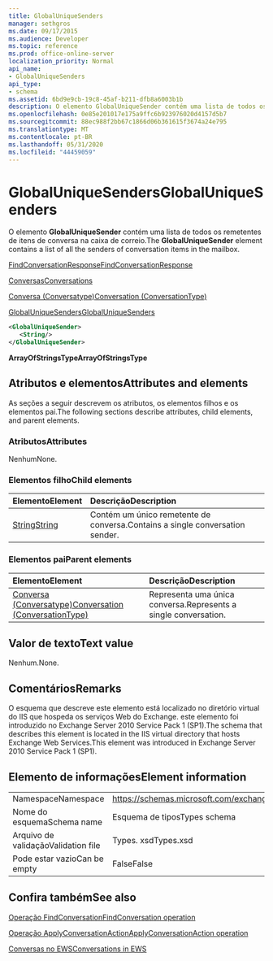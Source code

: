 ```yaml
---
title: GlobalUniqueSenders
manager: sethgros
ms.date: 09/17/2015
ms.audience: Developer
ms.topic: reference
ms.prod: office-online-server
localization_priority: Normal
api_name:
- GlobalUniqueSenders
api_type:
- schema
ms.assetid: 6bd9e9cb-19c8-45af-b211-dfb8a6003b1b
description: O elemento GlobalUniqueSender contém uma lista de todos os remetentes de itens de conversa na caixa de correio.
ms.openlocfilehash: 0e85e201017e175a9ffc6b923976020d4157d5b7
ms.sourcegitcommit: 88ec988f2bb67c1866d06b361615f3674a24e795
ms.translationtype: MT
ms.contentlocale: pt-BR
ms.lasthandoff: 05/31/2020
ms.locfileid: "44459059"
---
```

# <a name="globaluniquesenders"></a><span data-ttu-id="87a6a-103">GlobalUniqueSenders</span><span class="sxs-lookup"><span data-stu-id="87a6a-103">GlobalUniqueSenders</span></span>

<span data-ttu-id="87a6a-104">O elemento **GlobalUniqueSender** contém uma lista de todos os remetentes de itens de conversa na caixa de correio.</span><span class="sxs-lookup"><span data-stu-id="87a6a-104">The **GlobalUniqueSender** element contains a list of all the senders of conversation items in the mailbox.</span></span> 
  
[<span data-ttu-id="87a6a-105">FindConversationResponse</span><span class="sxs-lookup"><span data-stu-id="87a6a-105">FindConversationResponse</span></span>](findconversationresponse.md)
  
[<span data-ttu-id="87a6a-106">Conversas</span><span class="sxs-lookup"><span data-stu-id="87a6a-106">Conversations</span></span>](conversations-ex15websvcsotherref.md)
  
[<span data-ttu-id="87a6a-107">Conversa (Conversatype)</span><span class="sxs-lookup"><span data-stu-id="87a6a-107">Conversation (ConversationType)</span></span>](conversation-conversationtype.md)
  
[<span data-ttu-id="87a6a-108">GlobalUniqueSenders</span><span class="sxs-lookup"><span data-stu-id="87a6a-108">GlobalUniqueSenders</span></span>](globaluniquesenders.md)
  
```XML
<GlobalUniqueSender>
   <String/>
</GlobalUniqueSender>
```

 <span data-ttu-id="87a6a-109">**ArrayOfStringsType**</span><span class="sxs-lookup"><span data-stu-id="87a6a-109">**ArrayOfStringsType**</span></span>
## <a name="attributes-and-elements"></a><span data-ttu-id="87a6a-110">Atributos e elementos</span><span class="sxs-lookup"><span data-stu-id="87a6a-110">Attributes and elements</span></span>

<span data-ttu-id="87a6a-111">As seções a seguir descrevem os atributos, os elementos filhos e os elementos pai.</span><span class="sxs-lookup"><span data-stu-id="87a6a-111">The following sections describe attributes, child elements, and parent elements.</span></span>
  
### <a name="attributes"></a><span data-ttu-id="87a6a-112">Atributos</span><span class="sxs-lookup"><span data-stu-id="87a6a-112">Attributes</span></span>

<span data-ttu-id="87a6a-113">Nenhum</span><span class="sxs-lookup"><span data-stu-id="87a6a-113">None.</span></span>
  
### <a name="child-elements"></a><span data-ttu-id="87a6a-114">Elementos filho</span><span class="sxs-lookup"><span data-stu-id="87a6a-114">Child elements</span></span>

|<span data-ttu-id="87a6a-115">**Elemento**</span><span class="sxs-lookup"><span data-stu-id="87a6a-115">**Element**</span></span>|<span data-ttu-id="87a6a-116">**Descrição**</span><span class="sxs-lookup"><span data-stu-id="87a6a-116">**Description**</span></span>|
|:-----|:-----|
|[<span data-ttu-id="87a6a-117">String</span><span class="sxs-lookup"><span data-stu-id="87a6a-117">String</span></span>](string.md) <br/> |<span data-ttu-id="87a6a-118">Contém um único remetente de conversa.</span><span class="sxs-lookup"><span data-stu-id="87a6a-118">Contains a single conversation sender.</span></span>  <br/> |
   
### <a name="parent-elements"></a><span data-ttu-id="87a6a-119">Elementos pai</span><span class="sxs-lookup"><span data-stu-id="87a6a-119">Parent elements</span></span>

|<span data-ttu-id="87a6a-120">**Elemento**</span><span class="sxs-lookup"><span data-stu-id="87a6a-120">**Element**</span></span>|<span data-ttu-id="87a6a-121">**Descrição**</span><span class="sxs-lookup"><span data-stu-id="87a6a-121">**Description**</span></span>|
|:-----|:-----|
|[<span data-ttu-id="87a6a-122">Conversa (Conversatype)</span><span class="sxs-lookup"><span data-stu-id="87a6a-122">Conversation (ConversationType)</span></span>](conversation-conversationtype.md) <br/> |<span data-ttu-id="87a6a-123">Representa uma única conversa.</span><span class="sxs-lookup"><span data-stu-id="87a6a-123">Represents a single conversation.</span></span>  <br/> |
   
## <a name="text-value"></a><span data-ttu-id="87a6a-124">Valor de texto</span><span class="sxs-lookup"><span data-stu-id="87a6a-124">Text value</span></span>

<span data-ttu-id="87a6a-125">Nenhum.</span><span class="sxs-lookup"><span data-stu-id="87a6a-125">None.</span></span>
  
## <a name="remarks"></a><span data-ttu-id="87a6a-126">Comentários</span><span class="sxs-lookup"><span data-stu-id="87a6a-126">Remarks</span></span>

<span data-ttu-id="87a6a-127">O esquema que descreve este elemento está localizado no diretório virtual do IIS que hospeda os serviços Web do Exchange. este elemento foi introduzido no Exchange Server 2010 Service Pack 1 (SP1).</span><span class="sxs-lookup"><span data-stu-id="87a6a-127">The schema that describes this element is located in the IIS virtual directory that hosts Exchange Web Services.This element was introduced in Exchange Server 2010 Service Pack 1 (SP1).</span></span>
  
## <a name="element-information"></a><span data-ttu-id="87a6a-128">Elemento de informações</span><span class="sxs-lookup"><span data-stu-id="87a6a-128">Element information</span></span>

|||
|:-----|:-----|
|<span data-ttu-id="87a6a-129">Namespace</span><span class="sxs-lookup"><span data-stu-id="87a6a-129">Namespace</span></span>  <br/> |https://schemas.microsoft.com/exchange/services/2006/types  <br/> |
|<span data-ttu-id="87a6a-130">Nome do esquema</span><span class="sxs-lookup"><span data-stu-id="87a6a-130">Schema name</span></span>  <br/> |<span data-ttu-id="87a6a-131">Esquema de tipos</span><span class="sxs-lookup"><span data-stu-id="87a6a-131">Types schema</span></span>  <br/> |
|<span data-ttu-id="87a6a-132">Arquivo de validação</span><span class="sxs-lookup"><span data-stu-id="87a6a-132">Validation file</span></span>  <br/> |<span data-ttu-id="87a6a-133">Types. xsd</span><span class="sxs-lookup"><span data-stu-id="87a6a-133">Types.xsd</span></span>  <br/> |
|<span data-ttu-id="87a6a-134">Pode estar vazio</span><span class="sxs-lookup"><span data-stu-id="87a6a-134">Can be empty</span></span>  <br/> |<span data-ttu-id="87a6a-135">False</span><span class="sxs-lookup"><span data-stu-id="87a6a-135">False</span></span>  <br/> |
   
## <a name="see-also"></a><span data-ttu-id="87a6a-136">Confira também</span><span class="sxs-lookup"><span data-stu-id="87a6a-136">See also</span></span>



[<span data-ttu-id="87a6a-137">Operação FindConversation</span><span class="sxs-lookup"><span data-stu-id="87a6a-137">FindConversation operation</span></span>](findconversation-operation.md)
  
[<span data-ttu-id="87a6a-138">Operação ApplyConversationAction</span><span class="sxs-lookup"><span data-stu-id="87a6a-138">ApplyConversationAction operation</span></span>](applyconversationaction-operation.md)


[<span data-ttu-id="87a6a-139">Conversas no EWS</span><span class="sxs-lookup"><span data-stu-id="87a6a-139">Conversations in EWS</span></span>](https://msdn.microsoft.com/library/91e64629-db6c-4c94-9dcb-d386232e8467%28Office.15%29.aspx)

